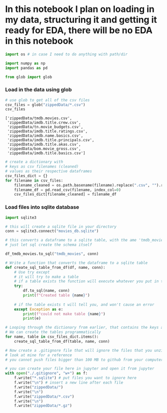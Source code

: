 
# In this notebook I plan on loading in my data, structuring it and getting it ready for EDA, there will be no EDA in this notebook


```python
import os # in case I need to do anything with path/dir

import numpy as np
import pandas as pd

from glob import glob
```

### Load in the data using glob


```python
# use glob to get all of the csv files
csv_files = glob("zippedData/*.csv")
csv_files
```




    ['zippedData/tmdb.movies.csv',
     'zippedData/imdb.title.crew.csv',
     'zippedData/tn.movie_budgets.csv',
     'zippedData/imdb.title.ratings.csv',
     'zippedData/imdb.name.basics.csv',
     'zippedData/imdb.title.principals.csv',
     'zippedData/imdb.title.akas.csv',
     'zippedData/bom.movie_gross.csv',
     'zippedData/imdb.title.basics.csv']




```python
# create a dictionary with 
# keys as csv filenames (cleaned)
# values as their respective dataframes
csv_files_dict = {}
for filename in csv_files:
    filename_cleaned = os.path.basename(filename).replace(".csv", "").replace(".", "_")
    filename_df = pd.read_csv(filename, index_col=0)
    csv_files_dict[filename_cleaned] = filename_df
```

### Load files into sqlite database


```python
import sqlite3
```


```python
# this will create a sqlite file in your directory
conn = sqlite3.connect("movies_db.sqlite")
```


```python
# this converts a dataframe to a sqlite table, with the ame 'tmdb_movies'
# just let sql create the schema itself

df_tmdb_movies.to_sql("tmdb_movies", conn)
```


```python
# Write a function that converts the dataframe to a sqlite table
def create_sql_table_from_df(df, name, conn):
    # Use try except
    # it will try to make a table
    # if a table exists the function will execute whatever you put in the except part
    try:
        df.to_sql(name, conn)
        print(f"Created table {name}")
    
    # if the table exists t will tell you, and won't cause an error
    except Exception as e:
        print(f"could not make table {name}")
        print(e)
```


```python
# Looping through the dictionary from earlier, that contains the keys and dataframes of all the files
# We can create the tables programmatically
for name, table in csv_files_dict.items():
    create_sql_table_from_df(table, name, conn)
```


```python
# Now create a .gitignore file that will ignore the files that you unzipped and the sqlite file
# look at mine for a reference
# you cannot push files bigger than 100 MB to github from your computer

# you can create your file here in jupyter and open it from jupyter
with open("./.gitignore", "w+") as f:
    f.write("*.sqlite") # put files you want to ignore here
    f.write("\n") # insert a new line after each file
    f.write("zippedData/")
    f.write("\n")
    f.write("zippedData/*.csv")
    f.write("\n")
    f.write("zippedData/*.gz")
```


```python

```
